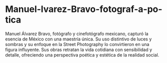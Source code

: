 # Manuel-lvarez-Bravo-fotograf-a-po-tica
Manuel Álvarez Bravo, fotógrafo y cinefotógrafo mexicano, capturó la esencia de México con una maestría única. Su uso distintivo de luces y sombras y su enfoque en la Street Photography lo convirtieron en una figura influyente. Sus obras retratan la vida cotidiana con sensibilidad y detalle, ofreciendo una perspectiva poética y estética de la realidad social.
